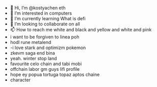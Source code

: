 - 👋 Hi, I’m @kostyachen eth
- 👀 I’m interested in computers
- 🌱 I’m currently learning What is defi
- 💞️ I’m looking to collaborate on all
- 📫 How to reach me white and black and yellow and white and pink
- i want to be forgiven to linea poh
- hodl rune metalend
- -i love stark and optimizm pokemon
- zkevm saga end bina
- yeah. winter stop land
- favourite celo chain and tabi mobi
- offchain labor gm guys lifi profile
- hope ey popua tortuga topaz aptos chaine
- character
